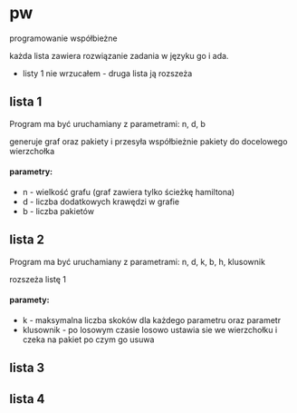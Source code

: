 # pw
programowanie współbieżne

każda lista zawiera rozwiązanie zadania w języku go i ada.
* listy 1 nie wrzucałem - druga lista ją rozszeża

## lista 1

Program ma być uruchamiany z parametrami: n, d, b

generuje graf oraz pakiety i przesyła współbieżnie pakiety do docelowego wierzchołka
#### parametry:
* n - wielkość grafu (graf zawiera tylko ścieżkę hamiltona)
* d - liczba dodatkowych krawędzi w grafie
* b - liczba pakietów

## lista 2

Program ma być uruchamiany z parametrami: n, d, k, b, h, klusownik

rozszeża listę 1
#### paramety:
* k - maksymalna liczba skoków dla każdego parametru oraz parametr
* klusownik - po losowym czasie losowo ustawia sie we wierzchołku i czeka na pakiet po czym go usuwa

## lista 3

## lista 4
